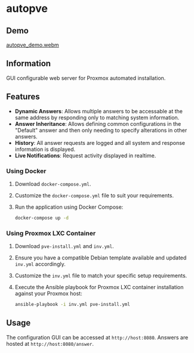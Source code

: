 # autopve

## Demo
[autopve_demo.webm](https://github.com/natankeddem/autopve/assets/44515217/1133abe2-97b4-421d-b33f-a833f8b6c904)

## Information

GUI configurable web server for Proxmox automated installation.

## Features

- **Dynamic Answers**: Allows multiple answers to be accessable at the same address by responding only to matching system information.
- **Answer Inheritance**: Allows defining common configurations in the "Default" answer and then only needing to specify alterations in other answers.
- **History**: All answer requests are logged and all system and response information is displayed.
- **Live Notifications**: Request activity displayed in realtime.

### Using Docker

1. Download `docker-compose.yml`.

2. Customize the `docker-compose.yml` file to suit your requirements.

3. Run the application using Docker Compose:

   ```bash
   docker-compose up -d
   ```

### Using Proxmox LXC Container

1. Download `pve-install.yml` and `inv.yml`.

2. Ensure you have a compatible Debian template available and updated `inv.yml` accordingly.

3. Customize the `inv.yml` file to match your specific setup requirements.

4. Execute the Ansible playbook for Proxmox LXC container installation against your Proxmox host:

   ```bash
   ansible-playbook -i inv.yml pve-install.yml
   ```

## Usage

The configuration GUI can be accessed at `http://host:8080`. Answers are hosted at `http://host:8080/answer`.

